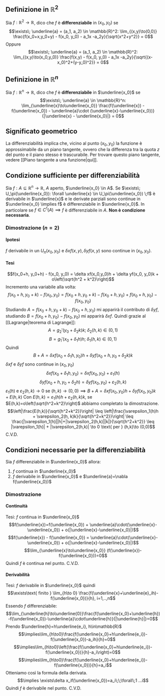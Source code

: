 ## Definizione in $\mathbb{R}^2$
Sia $f: \mathbb{R}^2 \to \mathbb{R}$, dico che $f$ è **differenziabile** in $(x_0, y_0)$ se
$$\exists\; \underline{a} = (a_1, a_2) \in \mathbb{R}^2: \lim_{(x,y)\to(0,0)} \frac{f(x_0+x,y_0+y) - f(x_0, y_0) - a_1x -a_2y}{\sqrt{x^2+y^2}} = 0$$
Oppure
$$\exists\; \underline{a} = (a_1, a_2) \in \mathbb{R}^2: \lim_{(x,y)\to(x_0,y_0)} \frac{f(x,y) - f(x_0, y_0) - a_1x -a_2y}{\sqrt{(x-x_0)^2+(y-y_0)^2}} = 0$$
## Definizione in $\mathbb{R}^n$
Sia $f: \mathbb{R}^n \to \mathbb{R}$, dico che $f$ è **differenziabile** in $\underline{x_0}$ se
$$\exists\; \underline{a} \in \mathbb{R}^n: \lim_{\underline{x}\to\underline{x_0}} \frac{f(\underline{x}) - f(\underline{x_0}) - \underline{a}\cdot (\underline{x}-\underline{x_0})}{|\underline{x} - \underline{x_0}|} = 0$$
## Significato geometrico
La differenziabilità implica che, vicino al punto $(x_0, y_0)$ la funzione è approssimabile da un piano tangente, ovvero che la differenza tra la quota $z$ del punto e il piano stesso è trascurabile.
Per trovare questo piano tangente, vedere [[Piano tangente a una funzione|qui]].

## Condizione sufficiente per differenziabilità
Sia $f: A \subseteq \mathbb{R}^n \to \mathbb{R}$, $A$ aperto, $\underline{x_0} \in A$.
Se $\exists\; U_\pi(\underline{x_0}): \forall \underline{x} \in U_\pi(\underline{x_0}) \;f$ è derivabile in $\underline{x}$ e le derivate parziali sono continue in $\underline{x_0} \implies f$ è differenziabile in $\underline{x_0}$.
In particolare se $f \in C^1(A) \implies f$ è differenziabile in $A$.
**Non è condizione necessaria**.

### Dimostrazione ($n = 2$)

#### Ipotesi
$f$ derivabile in un $U_\pi (x_0, y_0)$ e $\delta xf(x,y),\delta yf(x,y)$ sono continue in $(x_0, y_0)$.
#### Tesi
$$f(x_0+h, y_0+h) - f(x_0, y_0) = \delta xf(x_0,y_0)h + \delta yf(x_0, y_0)k + o\left(\sqrt{h^2 + k^2}\right)$$
Incremento una variabile alla volta:
$$f(x_0+h, y_0+k) - f(x_0, y_0) = f(x_0+h, y_0+k) - f(x_0+h, y_0) + f(x_0+h, y_0) - f(x_0, y_0)$$
Studiando $A = f(x_0+h, y_0+k) - f(x_0+h, y_0)$ mi apparirà il contributo di $\delta yf$, studiando $B = f(x_0+h, y_0) - f(x_0, y_0)$ mi apparirà $\delta xf$.
Quindi grazie al [[Lagrange|teorema di Lagrange]]:
$$A = g_2'(y_0 + \delta_2k)k; \;\delta_2(h, k)\in(0,1)$$
$$B = g_1'(x_0 + \delta_1h)h; \;\delta_1(h, k)\in(0,1)$$
Quindi
$$B + A = \delta xf(x_0+\delta_1h, y_0)h + \delta yf(x_0+h, y_0+\delta_2k)k$$
$\delta xf$ e $\delta yf$ sono continue in $(x_0, y_0)$
$$\delta xf(x_0+\delta_1h,y_0) = \delta xf(x_0, y_0) + \varepsilon_1(h)$$
$$\delta yf(x_0+h,y_0+\delta_2h) = \delta yf(x_0, y_0) + \varepsilon_2(h,k)$$
$\varepsilon_1(h)$ e $\varepsilon_2(h,k) \to 0$ se $(h,k)\to(0,0) \implies B + A = \delta xf(x_0,y_0)h + \delta yf(x_0,y_0)k + E(h,k)$
Con $E(h,k) = \varepsilon_1(h)h + \varepsilon_2(h, k)k$, se $E(h,k)=o\left(\sqrt{h^2+k^2}\right)$ abbiamo completato la dimostrazione.
$$\left|\frac{E(h,k)}{\sqrt{h^2+k^2}}\right| \leq \left|\frac{\varepsilon_1(h)h + \varepsilon_2(h, k)k}{\sqrt{h^2+k^2}}\right| \leq \frac{|\varepsilon_1(h)||h|+|\varepsilon_2(h,k)||k|}{\sqrt{h^2+k^2}} \leq |\varepsilon_1(h)| + |\varepsilon_2(h,k)| \to 0 \text{ per } (h,k)\to (0,0)$$
C.V.D.

## Condizioni necessarie per la differenziabilità
Sia $f$ differenziabile in $\underline{x_0}$ allora:
1. $f$ continua in $\underline{x_0}$
2. $f$ derivabile in $\underline{x_0}$ e $\underline{a}=\nabla f(\underline{x_0})$
### Dimostrazione
#### Continuità
Tesi: $f$ continua in $\underline{x_0}$
$$f(\underline{x})=f(\underline{x_0}) + \underline{a}\cdot(\underline{x}-\underline{x_0}) + o(|\underline{x}-\underline{x_0}|)$$
$$f(\underline{x}) - f(\underline{x_0}) = \underline{a}\cdot(\underline{x}-\underline{x_0}) + o(|\underline{x}-\underline{x_0}|)$$
$$\lim_{\underline{x}\to\underline{x_0}} (f(\underline{x})-f(\underline{x_0}))=0$$
Quindi $f$ è continua nel punto.
C.V.D.
#### Derivabilità
Tesi: $f$ derivabile in $\underline{x_0}$ quindi
$$\exists\text{ finito } \lim_{h\to 0} \frac{f(\underline{x}+\underline{e}_ih)-f(\underline{x_0})}{h}, i=1,..,n$$
Essendo $f$ differenziabile:
$$\lim_{\underline{h}\to\underline{0}}\frac{f(\underline{x_0}+\underline{h})-f(\underline{x_0})-\underline{a}\cdot\underline{h}}{|\underline{h}|}=0$$
Prendo $\underline{h}=h\underline{e_i}, h\in\mathbb{R}$
$$\implies\lim_{h\to0}\frac{f(\underline{x_0}+h\underline{e_i})-f(\underline{x_0})-a_ih}{h}=0$$
$$\implies\lim_{h\to0}\left(\frac{f(\underline{x_0}+h\underline{e_i})-f(\underline{x_0})}{h}-a_i\right)=0$$
$$\implies\lim_{h\to0}\frac{f(\underline{x_0}+h\underline{e_i})-f(\underline{x_0})}{h}=a_i$$
Otteniamo così la formula della derivata.
$$\implies \exists\delta x_if(\underline{x_0})=a_i\;\;\forall\;1 ...i$$
Quindi $f$ è derivabile nel punto.
C.V.D.